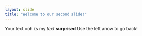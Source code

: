 ```yaml
---
layout: slide
title: "Welcome to our second slide!"
---
```

Your text ooh its my *text* **surprised**
Use the left arrow to go back!

